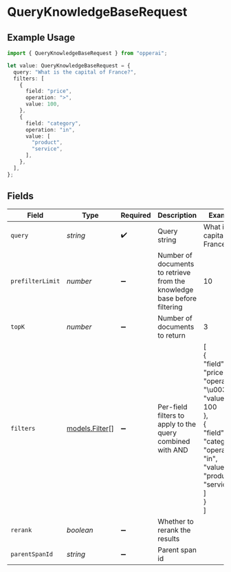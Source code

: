# QueryKnowledgeBaseRequest

## Example Usage

```typescript
import { QueryKnowledgeBaseRequest } from "opperai";

let value: QueryKnowledgeBaseRequest = {
  query: "What is the capital of France?",
  filters: [
    {
      field: "price",
      operation: ">",
      value: 100,
    },
    {
      field: "category",
      operation: "in",
      value: [
        "product",
        "service",
      ],
    },
  ],
};
```

## Fields

| Field                                                                                                                                        | Type                                                                                                                                         | Required                                                                                                                                     | Description                                                                                                                                  | Example                                                                                                                                      |
| -------------------------------------------------------------------------------------------------------------------------------------------- | -------------------------------------------------------------------------------------------------------------------------------------------- | -------------------------------------------------------------------------------------------------------------------------------------------- | -------------------------------------------------------------------------------------------------------------------------------------------- | -------------------------------------------------------------------------------------------------------------------------------------------- |
| `query`                                                                                                                                      | *string*                                                                                                                                     | :heavy_check_mark:                                                                                                                           | Query string                                                                                                                                 | What is the capital of France?                                                                                                               |
| `prefilterLimit`                                                                                                                             | *number*                                                                                                                                     | :heavy_minus_sign:                                                                                                                           | Number of documents to retrieve from the knowledge base before filtering                                                                     | 10                                                                                                                                           |
| `topK`                                                                                                                                       | *number*                                                                                                                                     | :heavy_minus_sign:                                                                                                                           | Number of documents to return                                                                                                                | 3                                                                                                                                            |
| `filters`                                                                                                                                    | [models.Filter](../models/filter.md)[]                                                                                                       | :heavy_minus_sign:                                                                                                                           | Per-field filters to apply to the query combined with AND                                                                                    | [<br/>{<br/>"field": "price",<br/>"operation": "\u003e",<br/>"value": 100<br/>},<br/>{<br/>"field": "category",<br/>"operation": "in",<br/>"value": [<br/>"product",<br/>"service"<br/>]<br/>}<br/>] |
| `rerank`                                                                                                                                     | *boolean*                                                                                                                                    | :heavy_minus_sign:                                                                                                                           | Whether to rerank the results                                                                                                                |                                                                                                                                              |
| `parentSpanId`                                                                                                                               | *string*                                                                                                                                     | :heavy_minus_sign:                                                                                                                           | Parent span id                                                                                                                               |                                                                                                                                              |